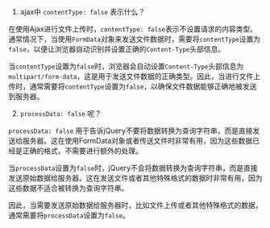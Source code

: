 1. ajax中 `contentType: false` 表示什么？

在使用Ajax进行文件上传时，`contentType: false`表示不设置请求的内容类型。通常情况下，当使用`FormData`对象来发送文件数据时，需要将`contentType`设置为`false`，以便让浏览器自动识别并设置正确的`Content-Type`头部信息。

当`contentType`设置为`false`时，浏览器会自动设置`Content-Type`头部信息为`multipart/form-data`，这是用于发送文件数据的正确类型。因此，当进行文件上传时，通常需要将`contentType`设置为`false`，以确保文件数据能够正确地被发送到服务器。



2. `processData: false` 呢？

`processData: false` 用于告诉jQuery不要将数据转换为查询字符串，而是直接发送给服务器。这在使用FormData对象或者传送文件时非常有用，因为这些数据已经是正确的格式，不需要进行额外的处理。 

当`processData`设置为`false`时，jQuery不会将数据转换为查询字符串，而是直接发送原始数据给服务器。这在发送文件或者其他特殊格式的数据时非常有用，因为这些数据不适合被转换为查询字符串。 

因此，当需要发送原始数据给服务器时，比如文件上传或者其他特殊格式的数据，通常需要将`processData`设置为`false`。

